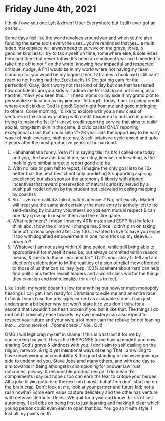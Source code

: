 # Friday June 4th, 2021

I think I owe you one Lyft & driver! Uber Everywhere but I still never got an onsite...

Some days feel like the world revolves around yoo and when you're also funding the same tools everyone uses...you're reminded that yes...a multi sided marketplace will always need to survive on the grave, jokes, & genuine kindness. I try to tax myself on time, somewhere else, & sole vices here and there but never futher. It's been an emotional year and I meeded to take time off to not * on the world; knowing how impactful and respected critique, nudge, & FYI would be in my world where not having my team stand up for you would be my biggest fear. 12 frames a hook and i still can't react to not having had the Zuck bucks (K Dot got big ears for the perfection)  Okay, don't worry not rhat kind of day but one that has tested how confident I am your kids will admre me for isisting on not having also had the: "have you seen this...." I need moms on my side if my grand plot to personalize education as my primary life target. Today, back to giving credit where credit is due: God is good! Good night from me and good moringing to others. Come morning, I'd like to explore with you a new class of ventures in the shadow plotting with credit beauereu to not land in prison trying to make rhe 1st (of i know) credit reporting service that aims to build social, lomg-term skin in the game, & civic capital ONLY reporting exceptional cases that could help 21-28 year olds the opportuniy to be early wave of high leverage, high potency, & self-initativea cycle ahead and upto 7 years after the most productive yeass of human kind.

1. Hahahahahaha funny. Yeah if I'm saying this it's b/c I called one today and yep, like how ads taught me, scruitny, license, underwriting, & the mobile gyro nimbal target to report good and ba
2. With no loss or gain felt to report, I imagine the only goal is to be 10x better than the nect best at not only predicting & supporting aspiring excellence; but also sponsor the autonomy & liberty with aligned incentives that reward preservation of natural curiosity served by a push:pull model driven by the student but upleveled in ceiling mapping by coaches
3. So......venture calital & talent match agencies? No, not exactly. Market will treat you the same and certainly the mere entry is actively left to no seld-dealing by industry volumteers so you earn mutual respect & can one day grow up to inspire them and the entire game.
4. What retirement? I mean i max my 401k match and ESPP first befofe i think about how the climb will change me. Since i didn't plan on taking time off to relax beyond after Day 100...I wanted to live to have you enjoy it too with dognified empowerment in one more trick up my sleeve...: *drum roll*
5. "Whatever I am not using within X time period; while still being able to appropriate it for myself if need be; but always commited within reason, means, & liberty to those near amd far." That's your story to tell and am election's celebratiom to let the realities of a sign of relief mow afforded to those of us that can so they (yep, 100% adamant about that) can help find politicians better recruit leaders and a world class win for the things they campign and instituionalize for all of us to feel.

Like I said, my world doesn't allow for anything but howver much monopoly hearings I can get. I am ready for Christians to exile me and an entire race to think I would use the privilages earned as a capable stoner. I can just understand a bit better why but won't state it so you don't think for a second that I wouldn't be heart broken if you lost it like that. The things i do rant and I comically ease towards my own mastery can also expect to respect your future and your own; a lot more than the rebuke for not leaning into.....doing more of...."come check.." you. Out!

OMG i will legit crap myself in shame if this is what lost it for me by succeeding too well. This is the RESPONSE to me having made it and now sharing God's grave & kindness with you. I don't aim to self dealing on the riligon, network, & rigid yet intentional ways of being
That I am willing to have unweaverimg accountability & the good standing of me never joininga side to undermind you. Steve Jobs amd many others, and with one day to aim towards in being amongst in championing for poower law trust outcomes, privacy, & responsible product design. I do mean the complements i say but hope u too can earn the fear to critque your heroes. All a joke til you gotta hire the next next most...haha! Ooh don't start me on the brain crap. Don't look at me, look at your partner and future kid; not a rush nowha? Some earn value capture delicately and the other has venture with defense clntracts. Unless WE quit for a year and know the ris of lost autonomy, I call dibs on being first to just learning and making it clear which young person could even eant to open that box. You go so it with style. I lost all my points on th
